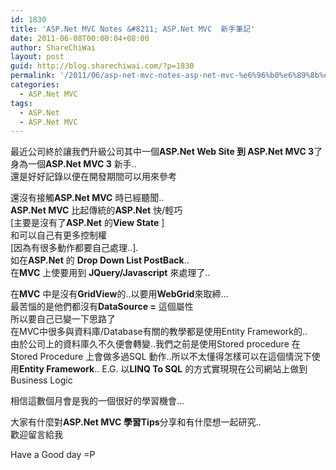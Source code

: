 ```yaml
---
id: 1830
title: 'ASP.Net MVC Notes &#8211; ASP.Net MVC  新手筆記'
date: 2011-06-08T00:00:04+08:00
author: ShareChiWai
layout: post
guid: http://blog.sharechiwai.com/?p=1830
permalink: '/2011/06/asp-net-mvc-notes-asp-net-mvc-%e6%96%b0%e6%89%8b%e7%ad%86%e8%a8%98/'
categories:
  - ASP.Net MVC
tags:
  - ASP.Net
  - ASP.Net MVC
---
```

最近公司終於讓我們升級公司其中一個**ASP.Net Web Site 到 ASP.Net MVC 3**了  
身為一個**ASP.Net MVC 3** 新手..  
還是好好記錄以便在開發期間可以用來參考

還沒有接觸**ASP.Net MVC** 時已經聽聞..  
**ASP.Net MVC** 比起傳統的**ASP.Net** 快/輕巧  
[主要是沒有了**ASP.Net** 的**View State** ]  
和可以自己有更多控制權  
[因為有很多動作都要自己處理..].  
如在**ASP.Net** 的 **Drop Down List PostBack**..  
在**MVC** 上使要用到 **JQuery/Javascript** 來處理了..

在**MVC** 中是沒有**GridView**的..以要用**WebGrid**來取締&#8230;  
最苦惱的是他們都沒有**DataSource =** 這個屬性  
所以要自己已變一下思路了  
在MVC中很多與資料庫/Database有關的教學都是使用Entity Framework的..  
由於公司上的資料庫久不久便會轉變..我們之前是使用Stored procedure 在Stored Procedure 上會做多過SQL 動作..所以不太懂得怎樣可以在這個情況下使用**Entity Framework**.. E.G. 以**LINQ To SQL** 的方式實現現在公司網站上做到Business Logic

相信這數個月會是我的一個很好的學習機會&#8230;

大家有什麼對**ASP.Net MVC 學習Tips**分享和有什麼想一起研究..  
歡迎留言給我

Have a Good day =P